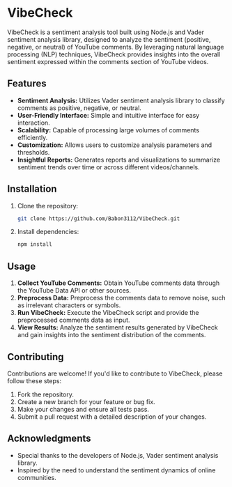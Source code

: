 # VibeCheck

VibeCheck is a sentiment analysis tool built using Node.js and Vader sentiment analysis library, designed to analyze the sentiment (positive, negative, or neutral) of YouTube comments. By leveraging natural language processing (NLP) techniques, VibeCheck provides insights into the overall sentiment expressed within the comments section of YouTube videos.

## Features

- **Sentiment Analysis:** Utilizes Vader sentiment analysis library to classify comments as positive, negative, or neutral.
- **User-Friendly Interface:** Simple and intuitive interface for easy interaction.
- **Scalability:** Capable of processing large volumes of comments efficiently.
- **Customization:** Allows users to customize analysis parameters and thresholds.
- **Insightful Reports:** Generates reports and visualizations to summarize sentiment trends over time or across different videos/channels.

## Installation

1. Clone the repository:

   ```bash
   git clone https://github.com/Babon3112/VibeCheck.git
   ```

2. Install dependencies:

   ```bash
   npm install
   ```

## Usage

1. **Collect YouTube Comments:** Obtain YouTube comments data through the YouTube Data API or other sources.
2. **Preprocess Data:** Preprocess the comments data to remove noise, such as irrelevant characters or symbols.
3. **Run VibeCheck:** Execute the VibeCheck script and provide the preprocessed comments data as input.
4. **View Results:** Analyze the sentiment results generated by VibeCheck and gain insights into the sentiment distribution of the comments.

<!-- Example usage:

```bash
node vibe_check.js --input comments_data.csv --output sentiment_analysis_results.csv
``` -->

## Contributing

Contributions are welcome! If you'd like to contribute to VibeCheck, please follow these steps:

1. Fork the repository.
2. Create a new branch for your feature or bug fix.
3. Make your changes and ensure all tests pass.
4. Submit a pull request with a detailed description of your changes.

<!-- ## License

This project is licensed under the MIT License - see the [LICENSE](LICENSE) file for details. -->

## Acknowledgments

- Special thanks to the developers of Node.js, Vader sentiment analysis library.
- Inspired by the need to understand the sentiment dynamics of online communities.
